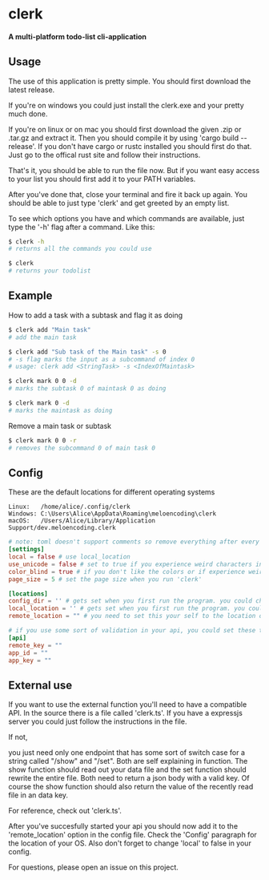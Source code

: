 # clerk
#### A multi-platform todo-list cli-application

## Usage
The use of this application is pretty simple. You should first download the latest release.

If you're on windows you could just install the clerk.exe and your pretty much done.

If you're on linux or on mac you should first download the given .zip or .tar.gz and extract it. Then
you should compile it by using 'cargo build --release'. If you don't have cargo or rustc installed 
you should first do that. Just go to the offical rust site and follow their instructions.

That's it, you should be able to run the file now. But if you want easy access to your list you should
first add it to your PATH variables. 

After you've done that, close your terminal and fire it back up again.
You should be able to just type 'clerk' and get greeted by an empty list.

To see which options you have and which commands are available, just type the '-h' flag after a command.
Like this: 
```bash
$ clerk -h
# returns all the commands you could use

$ clerk
# returns your todolist 

```
## Example 
How to add a task with a subtask and flag it as doing 
```bash
$ clerk add "Main task"
# add the main task

$ clerk add "Sub task of the Main task" -s 0
# -s flag marks the input as a subcommand of index 0
# usage: clerk add <StringTask> -s <IndexOfMaintask>

$ clerk mark 0 0 -d
# marks the subtask 0 of maintask 0 as doing

$ clerk mark 0 -d
# marks the maintask as doing
```
Remove a main task or subtask
```bash
$ clerk mark 0 0 -r
# removes the subcommand 0 of main task 0
```

## Config
These are the default locations for different operating systems
```
Linux:   /home/alice/.config/clerk
Windows: C:\Users\Alice\AppData\Roaming\meloencoding\clerk
macOS:   /Users/Alice/Library/Application Support/dev.meloencoding.clerk
```

```toml
# note: toml doesn't support comments so remove everything after every '#'
[settings]
local = false # use local_location
use_unicode = false # set to true if you experience weird characters in your terminal
color_blind = true # if you don't like the colors or if experience weird characters in your terminal, set to true
page_size = 5 # set the page size when you run 'clerk'

[locations]
config_dir = '' # gets set when you first run the program. you could change it to a custom location 
local_location = '' # gets set when you first run the program. you could change it to a custom location 
remote_location = "" # you need to set this your self to the location of your compatible api

# if you use some sort of validation in your api, you could set these to check validation in your api
[api]
remote_key = "" 
app_id = ""
app_key = ""
```

## External use
If you want to use the external function you'll need to have a compatible API. In the source there is a file called 'clerk.ts'. If you 
have a expressjs server you could just follow the instructions in the file. 

If not, 

you just need only one endpoint that has some sort of switch case for a string called "/show" and "/set". Both are self 
explaining in function. The show function should read out your data file and the set function should rewrite the entire file. 
Both need to return a json body with a valid key. Of course the show function should also return the value of the recently read
file in an data key. 

For reference, check out 'clerk.ts'.

After you've succesfully started your api you should now add it to the 'remote_location' option in the config file. Check the 'Config' 
paragraph for the location of your OS. Also don't forget to change 'local' to false in your config.

For questions, please open an issue on this project.

